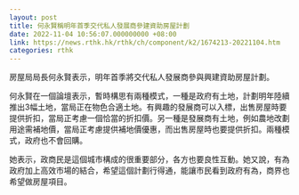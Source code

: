 ```yaml
---
layout: post
title: 何永賢稱明年首季交代私人發展商參建資助房屋計劃
date: 2022-11-04 10:56:07.000000000 +08:00
link: https://news.rthk.hk/rthk/ch/component/k2/1674213-20221104.htm
categories: rthk
---
```


房屋局局長何永賢表示，明年首季將交代私人發展商參與興建資助房屋計劃。 

何永賢在一個論壇表示，暫時構思有兩種模式，一種是政府有土地，計劃明年陸續推出3幅土地，當局正在物色合適土地。有興趣的發展商可以入標，出售房屋時要提供折扣，當局正考慮一個恰當的折扣價。另一種是發展商有土地，例如農地改劃用途需補地價，當局正考慮提供補地價優惠，而出售房屋時也要提供折扣。兩種模式，政府也不會回購。 

她表示，政商民是這個城市構成的很重要部分，各方也要良性互動。她又說，有為政府加上高效市場的結合，希望這個計劃行得通，能讓市民看到政府有為，商界也希望做房屋項目。
